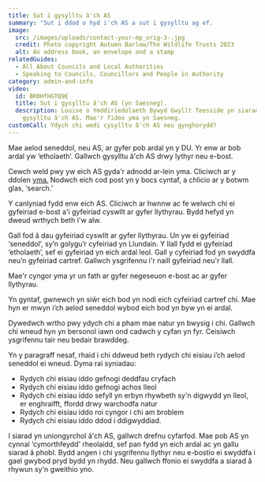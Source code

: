 ```yaml
---
title: Sut i gysylltu â'ch AS
summary: "Sut i ddod o hyd i'ch AS a sut i gysylltu ag ef.             "
image:
  src: /images/uploads/contact-your-mp_orig-3-.jpg
  credit: Photo copyright Autumn Barlow/The Wildlife Trusts 2023
  alt: An address book, an envelope and a stamp
relatedGuides:
  - All About Councils and Local Authorities
  - Speaking to Councils, Councillors and People in Authority
category: admin-and-info
video:
  id: BR0HfHGTQ9E
  title: Sut i gysylltu â'ch AS (yn Saesneg).
  description: Louise o Ymddiriedolaeth Bywyd Gwyllt Teesside yn siarad am sut i
    gysylltu â'ch AS. Mae'r fideo yma yn Saesneg.
customCall: Ydych chi wedi cysylltu â'ch AS neu gynghorydd?
---
```

Mae aelod seneddol, neu AS, ar gyfer pob ardal yn y DU. Yr enw ar bob ardal yw ‘etholaeth’. Gallwch gysylltu â'ch AS drwy lythyr neu e-bost.


Cewch weld pwy yw eich AS gyda'r adnodd ar-lein yma. Cliciwch ar y ddolen [yma.](https://members.parliament.uk/FindYourMP) Nodwch eich cod post yn y bocs cyntaf, a chlicio ar y botwm glas, ‘search.’


Y canlyniad fydd enw eich AS. Cliciwch ar hwnnw ac fe welwch chi ei gyfeiriad e-bost a'i gyfeiriad cyswllt ar gyfer llythyrau. Bydd hefyd yn dweud wrthych beth i'w alw.


Gall fod â dau gyfeiriad cyswllt ar gyfer llythyrau. Un yw ei gyfeiriad ‘seneddol’, sy’n golygu’r cyfeiriad yn Llundain. Y llall fydd ei gyfeiriad ‘etholaeth’, sef ei gyfeiriad yn eich ardal leol. Gall y cyfeiriad fod yn swyddfa neu’n gyfeiriad cartref. Gallwch ysgrifennu i'r naill gyfeiriad neu'r llall.



Mae'r cyngor yma yr un fath ar gyfer negeseuon e-bost ac ar gyfer llythyrau.



Yn gyntaf, gwnewch yn siŵr eich bod yn nodi eich cyfeiriad cartref chi. Mae hyn er mwyn i’ch aelod seneddol wybod eich bod yn byw yn ei ardal.


Dywedwch wrtho pwy ydych chi a pham mae natur yn bwysig i chi. Gallwch chi wneud hyn yn bersonol iawn ond cadwch y cyfan yn fyr. Ceisiwch ysgrifennu tair neu bedair brawddeg.


Yn y paragraff nesaf, rhaid i chi ddweud beth rydych chi eisiau i’ch aelod seneddol ei wneud. Dyma rai syniadau:





* Rydych chi eisiau iddo gefnogi deddfau cryfach
* Rydych chi eisiau iddo gefnogi achos lleol
* Rydych chi eisiau iddo sefyll yn erbyn rhywbeth sy'n digwydd yn lleol, er enghraifft, ffordd drwy warchodfa natur
* Rydych chi eisiau iddo roi cyngor i chi am broblem
* Rydych chi eisiau iddo ddod i ddigwyddiad.





I siarad yn uniongyrchol â'ch AS, gallwch drefnu cyfarfod. Mae pob AS yn cynnal ‘cymorthfeydd’ rheolaidd, sef pan fydd yn eich ardal ac yn gallu siarad â phobl. Bydd angen i chi ysgrifennu llythyr neu e-bostio ei swyddfa i gael gwybod pryd bydd yn rhydd. Neu gallwch ffonio ei swyddfa a siarad â rhywun sy'n gweithio yno.
